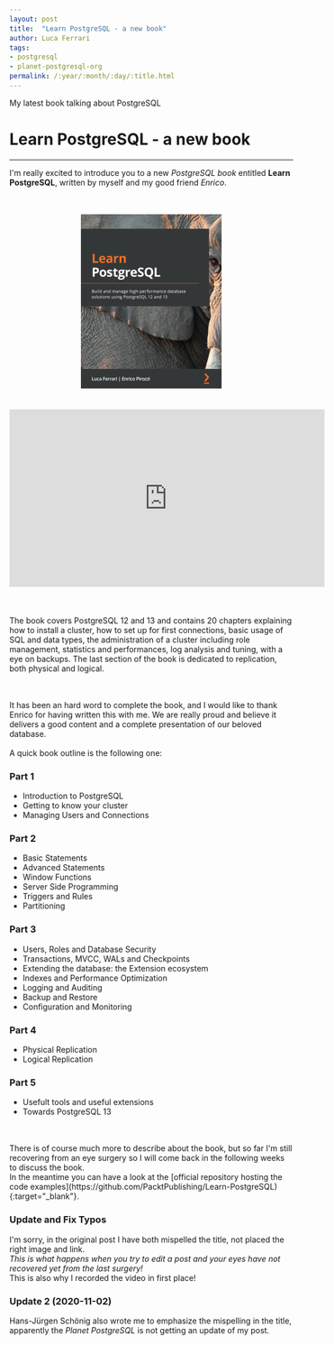 ```yaml
---
layout: post
title:  "Learn PostgreSQL - a new book"
author: Luca Ferrari
tags:
- postgresql
- planet-postgresql-org
permalink: /:year/:month/:day/:title.html
---
```

My latest book talking about PostgreSQL

# Learn PostgreSQL - a new book
---


I'm really excited to introduce you to a new *PostgreSQL book* entitled **Learn PostgreSQL**, written by myself and my good friend *Enrico*.



<br/>
<br/>
<center>
<a href="https://www.packtpub.com/product/learn-postgresql-12/9781838985288" >
<img src="/images/posts/learnpostgresql/cover.png" alt="Learn PostgreSQL book cover" />
</a>
</center>

<br/>
<br/>

<center>
<iframe width="560" height="315" src="https://www.youtube.com/embed/3h47-J0rro4" frameborder="0" allow="accelerometer; autoplay; clipboard-write; encrypted-media; gyroscope; picture-in-picture" allowfullscreen></iframe>
</center>
<br/>
<br/>

The book covers PostgreSQL 12 and 13 and contains 20 chapters explaining how to install a cluster, how to set up for first connections, basic usage of SQL and data types, the administration of a cluster including role management, statistics and performances, log analysis and tuning, with a eye on backups. The last section of the book is dedicated to replication, both physical and logical.

<br/>
<br/>
It has been an hard word to complete the book, and I would like to thank Enrico for having written this with me.
We are really proud and believe it delivers a good content and a complete presentation of our beloved database.



<br/>
<br/>
A quick book outline is the following one:
<br/>

### Part 1
- Introduction to PostgreSQL
- Getting to know your cluster
- Managing Users and Connections

### Part 2
- Basic Statements
- Advanced Statements
- Window Functions
- Server Side Programming
- Triggers and Rules
- Partitioning

### Part 3
- Users, Roles and Database Security
- Transactions, MVCC, WALs and Checkpoints
- Extending the database: the Extension ecosystem
- Indexes and Performance Optimization
- Logging and Auditing
- Backup and Restore
- Configuration and Monitoring

### Part 4
- Physical Replication
- Logical Replication

### Part 5
- Usefult tools and useful extensions
- Towards PostgreSQL 13

<br/>
<bR/>
There is of course much more to describe about the book, but so far I'm still recovering from an eye surgery so I will come back in the following weeks to discuss the book.
<br/>
In the meantime you can have a look at the [official repository hosting the code examples](https://github.com/PacktPublishing/Learn-PostgreSQL){:target="_blank"}.


### Update and Fix Typos

I'm sorry, in the original post I have both mispelled the title, not placed the right image and link.
<br/>
*This is what happens when you try to edit a post and your eyes have not recovered yet from the last surgery!*
<br/>
This is also why I recorded the video in first place!

### Update 2 (2020-11-02)

Hans-Jürgen Schönig also wrote me to emphasize the mispelling in the title, apparently the *Planet PostgreSQL* is not getting an update of my post.







